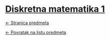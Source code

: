 # [Diskretna matematika 1](https://www.github.com/studosi-fer/DISMATe1)
[<- Stranica predmeta](https://www.fer.unizg.hr/predmet/dismat1_a)

[<- Povratak na listu predmeta](https://www.github.com/studosi/FER)
